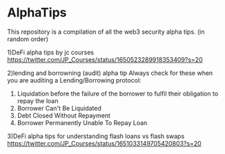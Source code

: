 # AlphaTips
This repository is a compilation of all the web3 security alpha tips. (in random order)


1)DeFi alpha tips by jc courses 
https://twitter.com/JP_Courses/status/1650523289918353409?s=20

2)lending and borrowning (audit) alpha tip 
Always check for these when you are auditing a Lending/Borrowing protocol:

1. Liquidation before the failure of the borrower to fulfil their obligation to repay the loan
2. Borrower Can't Be Liquidated
3. Debt Closed Without Repayment
4. Borrower Permanently Unable To Repay Loan


3)DeFi alpha tips for understanding flash loans vs flash swaps
https://twitter.com/JP_Courses/status/1651033149705420803?s=20
